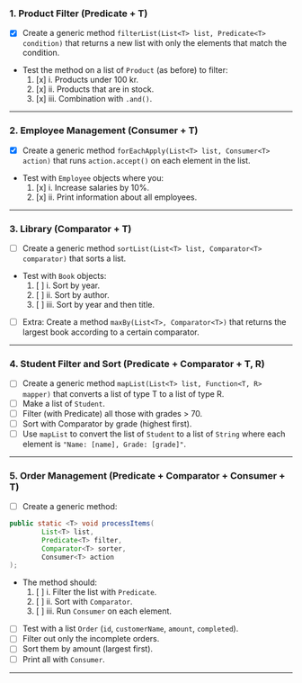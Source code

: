 ### 1. Product Filter (Predicate + T)
- [x] Create a generic method `filterList(List<T> list, Predicate<T> condition)` that returns a new list with only the elements that match the condition.
- Test the method on a list of `Product` (as before) to filter:
  1. [x] i. Products under 100 kr.
  2. [x] ii. Products that are in stock.
  3. [x] iii. Combination with `.and()`.

---

### 2. Employee Management (Consumer + T)
- [x] Create a generic method `forEachApply(List<T> list, Consumer<T> action)` that runs `action.accept()` on each element in the list.
- Test with `Employee` objects where you:
  1. [x] i. Increase salaries by 10%.
  2. [x] ii. Print information about all employees.

---

### 3. Library (Comparator + T)
- [ ] Create a generic method `sortList(List<T> list, Comparator<T> comparator)` that sorts a list.
- Test with `Book` objects:
  1. [ ] i. Sort by year.
  2. [ ] ii. Sort by author.
  3. [ ] iii. Sort by year and then title. 
- [ ] Extra: Create a method `maxBy(List<T>, Comparator<T>)` that returns the largest book according to a certain comparator.

---

### 4. Student Filter and Sort (Predicate + Comparator + T, R)
- [ ] Create a generic method `mapList(List<T> list, Function<T, R> mapper)` that converts a list of type T to a list of type R.
- [ ] Make a list of `Student`.
- [ ] Filter (with Predicate) all those with grades > 70.
- [ ] Sort with Comparator by grade (highest first).
- [ ] Use `mapList` to convert the list of `Student` to a list of `String` where each element is `"Name: [name], Grade: [grade]"`.

---

### 5. Order Management (Predicate + Comparator + Consumer + T)
- [ ] Create a generic method:
```java
public static <T> void processItems(
        List<T> list,
        Predicate<T> filter,
        Comparator<T> sorter,
        Consumer<T> action
);
```
- The method should:
  1. [ ] i. Filter the list with `Predicate`.
  2. [ ] ii. Sort with `Comparator`.
  3. [ ] iii. Run `Consumer` on each element.
- [ ] Test with a list `Order` (`id`, `customerName`, `amount`, `completed`).
- [ ] Filter out only the incomplete orders.
- [ ] Sort them by amount (largest first).
- [ ] Print all with `Consumer`.

---
